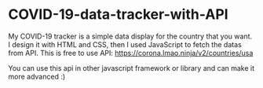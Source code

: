 # COVID-19-data-tracker-with-API
My COVID-19 tracker is a simple data display for the country that you want.
I design it with HTML and CSS, then I used JavaScript to fetch the datas from API.
This is free to use API: https://corona.lmao.ninja/v2/countries/usa

You can use this api in other javascript framework or library and can make it more advanced :)
